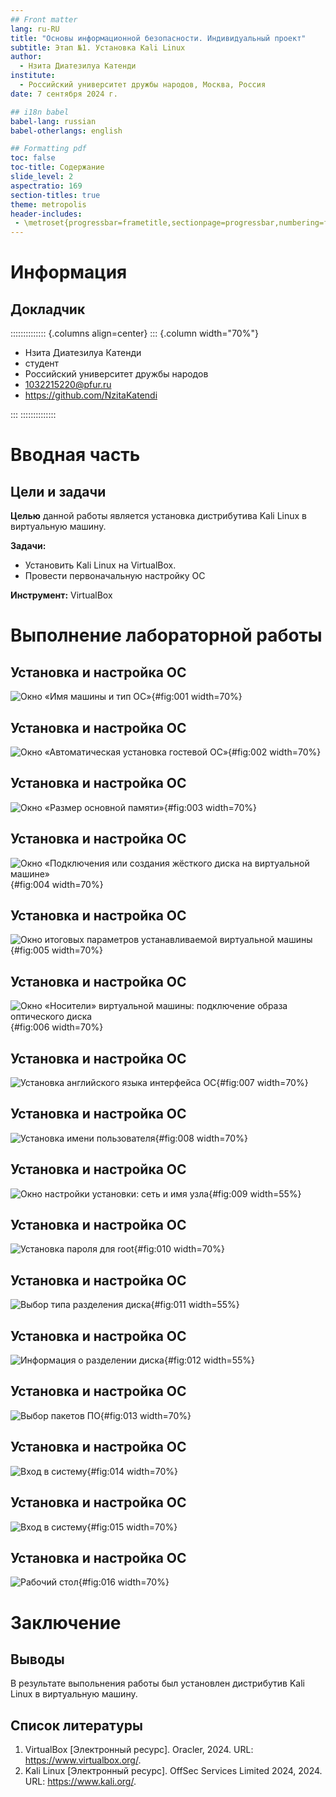 ```yaml
---
## Front matter
lang: ru-RU
title: "Основы информационной безопасности. Индивидуальный проект"
subtitle: Этап №1. Установка Kali Linux
author:
  - Нзита Диатезилуа Катенди
institute:
  - Российский университет дружбы народов, Москва, Россия
date: 7 сентября 2024 г.

## i18n babel
babel-lang: russian
babel-otherlangs: english

## Formatting pdf
toc: false
toc-title: Содержание
slide_level: 2
aspectratio: 169
section-titles: true
theme: metropolis
header-includes:
 - \metroset{progressbar=frametitle,sectionpage=progressbar,numbering=fraction}
---
```


# Информация

## Докладчик

:::::::::::::: {.columns align=center}
::: {.column width="70%"}

  * Нзита Диатезилуа Катенди
  * студент
  * Российский университет дружбы народов
  * [1032215220@pfur.ru](mailto:1032215220@pfur.ru)
  * <https://github.com/NzitaKatendi>

:::
::::::::::::::

# Вводная часть

## Цели и задачи

**Целью** данной работы является установка дистрибутива Kali Linux в виртуальную машину.

**Задачи:**

- Установить Kali Linux на  VirtualBox.
- Провести первоначальную настройку ОС

**Инструмент:** VirtualBox

# Выполнение лабораторной работы

## Установка и настройка ОС

![Окно «Имя машины и тип ОС»](image/1.png){#fig:001 width=70%}

## Установка и настройка ОС

![Окно «Автоматическая установка гостевой ОС»](image/2.png){#fig:002 width=70%}

## Установка и настройка ОС

![Окно «Размер основной памяти»](image/3.png){#fig:003 width=70%}

## Установка и настройка ОС

![Окно «Подключения или создания жёсткого диска на виртуальной машине»](image/4.png){#fig:004 width=70%}

## Установка и настройка ОС

![Окно итоговых параметров устанавливаемой виртуальной машины](image/5.png){#fig:005 width=70%}

## Установка и настройка ОС

![Окно «Носители» виртуальной машины: подключение образа оптического диска](image/6.png){#fig:006 width=70%}

## Установка и настройка ОС

![Установка английского языка интерфейса ОС](image/7.png){#fig:007 width=70%}

## Установка и настройка ОС

![Установка имени пользователя](image/8.png){#fig:008 width=70%}

## Установка и настройка ОС

![ Окно настройки установки: сеть и имя узла](image/9.png){#fig:009 width=55%}

## Установка и настройка ОС

![Установка пароля для root](image/10.png){#fig:010 width=70%}

## Установка и настройка ОС

![Выбор типа разделения диска](image/11.png){#fig:011 width=55%}

## Установка и настройка ОС

![Информация о разделении диска](image/12.png){#fig:012 width=55%}

## Установка и настройка ОС

![Выбор пакетов ПО](image/13.png){#fig:013 width=70%}

## Установка и настройка ОС

![Вход в систему](image/14.png){#fig:014 width=70%}

## Установка и настройка ОС

![Вход в систему](image/15.png){#fig:015 width=70%}

## Установка и настройка ОС

![Рабочий стол](image/16.png){#fig:016 width=70%}

# Заключение

## Выводы

В результате выпольнения работы был установлен дистрибутив Kali Linux в виртуальную машину.

## Список литературы


1. VirtualBox [Электронный ресурс]. Oracler, 2024. URL: https://www.virtualbox.org/.
2. Kali Linux [Электронный ресурс]. OffSec Services Limited 2024, 2024. URL: https://www.kali.org/.



